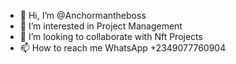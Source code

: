 - 👋 Hi, I’m @Anchormantheboss
- 👀 I’m interested in Project Management 
- 💞️ I’m looking to collaborate with Nft Projects 
- 📫 How to reach me WhatsApp +2349077760904

<!---
Anchormantheboss/Anchormantheboss is a ✨ special ✨ repository because its `README.md` (this file) appears on your GitHub profile.
You can click the Preview link to take a look at your changes.
--->
